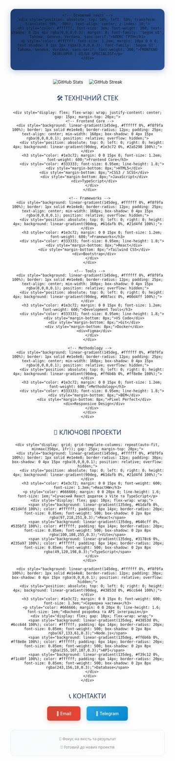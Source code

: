 <div align="center">
  
  <!-- Професійний банер -->
  <div style="position: relative; height: 200px; background: linear-gradient(135deg, #1e3c72 0%, #2a5298 100%); overflow: hidden; border-radius: 15px; margin-bottom: 30px; box-shadow: 0 4px 20px rgba(30,60,114,0.3);">
    <!-- Тонкі ефекти -->
    <div style="position: absolute; top: 0; left: 0; right: 0; bottom: 0; background-image: radial-gradient(2px 2px at 20px 30px, rgba(255,255,255,0.1), transparent), radial-gradient(2px 2px at 40px 70px, rgba(255,255,255,0.1), transparent), radial-gradient(1px 1px at 90px 40px, rgba(255,255,255,0.1), transparent), radial-gradient(1px 1px at 130px 80px, rgba(255,255,255,0.1), transparent), radial-gradient(2px 2px at 160px 30px, rgba(255,255,255,0.1), transparent); background-repeat: repeat; background-size: 200px 100px;"></div>
    
    <!-- Основний текст -->
    <div style="position: absolute; top: 50%; left: 50%; transform: translate(-50%, -50%); text-align: center; z-index: 10;">
      <h1 style="color: #ffffff; font-size: 3em; font-weight: 300; text-shadow: 0 2px 4px rgba(0,0,0,0.3); margin: 0; font-family: 'Segoe UI', Tahoma, Geneva, Verdana, sans-serif;">АЛЕКС ГРІН</h1>
      <p style="color: #ffffff; font-size: 1.2em; margin: 10px 0 0 0; text-shadow: 0 1px 2px rgba(0,0,0,0.3); font-family: 'Segoe UI', Tahoma, Geneva, Verdana, sans-serif; font-weight: 300;">FRONTEND DEVELOPER | UI/UX SPECIALIST</p>
    </div>
  </div>

  <!-- Статистика GitHub -->
  <div style="display: flex; justify-content: center; gap: 20px; margin-bottom: 30px;">
    <img src="https://github-readme-stats.vercel.app/api?username=Alex-Green-Oleksiy&show_icons=true&theme=default&bg_color=ffffff&text_color=333333&icon_color=1e3c72&border_color=e1e4e8&hide_border=false" alt="GitHub Stats" />
    <img src="https://github-readme-streak-stats.herokuapp.com/?user=Alex-Green-Oleksiy&theme=default&background=ffffff&stroke=1e3c72&ring=1e3c72&fire=ff6b6b&currStreakNum=333333&sideNums=333333&currStreakLabel=666666&sideLabels=666666&dates=999999" alt="GitHub Streak" />
  </div>

  <!-- Технології -->
  <div style="margin-bottom: 30px;">
    <h2 style="color: #1e3c72; text-align: center; font-family: 'Segoe UI', Tahoma, Geneva, Verdana, sans-serif; font-weight: 500; margin-bottom: 20px;">🛠️ ТЕХНІЧНИЙ СТЕК</h2>
    
    <div style="display: flex; flex-wrap: wrap; justify-content: center; gap: 15px; margin-top: 20px;">
      <!-- Frontend Core -->
      <div style="background: linear-gradient(145deg, #ffffff 0%, #f8f9fa 100%); border: 1px solid #e1e4e8; border-radius: 12px; padding: 25px; text-align: center; min-width: 160px; box-shadow: 0 4px 15px rgba(0,0,0,0.1); position: relative; overflow: hidden;">
        <div style="position: absolute; top: 0; left: 0; right: 0; height: 4px; background: linear-gradient(90deg, #1e3c72 0%, #2a5298 100%);"></div>
        <h3 style="color: #1e3c72; margin: 0 0 15px 0; font-size: 1.2em; font-weight: 600;">Frontend Core</h3>
        <div style="color: #333333; font-size: 0.95em; line-height: 1.8;">
          <div style="margin-bottom: 8px;">HTML5</div>
          <div style="margin-bottom: 8px;">CSS3 / SCSS</div>
          <div style="margin-bottom: 8px;">JavaScript</div>
          <div>TypeScript</div>
        </div>
      </div>

      <!-- Frameworks -->
      <div style="background: linear-gradient(145deg, #ffffff 0%, #f8f9fa 100%); border: 1px solid #e1e4e8; border-radius: 12px; padding: 25px; text-align: center; min-width: 160px; box-shadow: 0 4px 15px rgba(0,0,0,0.1); position: relative; overflow: hidden;">
        <div style="position: absolute; top: 0; left: 0; right: 0; height: 4px; background: linear-gradient(90deg, #61dafb 0%, #21d4fd 100%);"></div>
        <h3 style="color: #1e3c72; margin: 0 0 15px 0; font-size: 1.2em; font-weight: 600;">Frameworks</h3>
        <div style="color: #333333; font-size: 0.95em; line-height: 1.8;">
          <div style="margin-bottom: 8px;">React</div>
          <div style="margin-bottom: 8px;">Tailwind CSS</div>
          <div>Bootstrap</div>
        </div>
      </div>

      <!-- Tools -->
      <div style="background: linear-gradient(145deg, #ffffff 0%, #f8f9fa 100%); border: 1px solid #e1e4e8; border-radius: 12px; padding: 25px; text-align: center; min-width: 160px; box-shadow: 0 4px 15px rgba(0,0,0,0.1); position: relative; overflow: hidden;">
        <div style="position: absolute; top: 0; left: 0; right: 0; height: 4px; background: linear-gradient(90deg, #007acc 0%, #00d4ff 100%);"></div>
        <h3 style="color: #1e3c72; margin: 0 0 15px 0; font-size: 1.2em; font-weight: 600;">Development Tools</h3>
        <div style="color: #333333; font-size: 0.95em; line-height: 1.8;">
          <div style="margin-bottom: 8px;">VS Code</div>
          <div style="margin-bottom: 8px;">Git</div>
          <div style="margin-bottom: 8px;">Docker</div>
          <div>Figma</div>
        </div>
      </div>

      <!-- Methodology -->
      <div style="background: linear-gradient(145deg, #ffffff 0%, #f8f9fa 100%); border: 1px solid #e1e4e8; border-radius: 12px; padding: 25px; text-align: center; min-width: 160px; box-shadow: 0 4px 15px rgba(0,0,0,0.1); position: relative; overflow: hidden;">
        <div style="position: absolute; top: 0; left: 0; right: 0; height: 4px; background: linear-gradient(90deg, #ff6b6b 0%, #ff8e8e 100%);"></div>
        <h3 style="color: #1e3c72; margin: 0 0 15px 0; font-size: 1.2em; font-weight: 600;">Methodology</h3>
        <div style="color: #333333; font-size: 0.95em; line-height: 1.8;">
          <div style="margin-bottom: 8px;">BEM</div>
          <div style="margin-bottom: 8px;">Pixel Perfect</div>
          <div>Responsive Design</div>
        </div>
      </div>
    </div>

  </div>

  <!-- Популярні проекти -->
  <div style="margin-bottom: 30px;">
    <h2 style="color: #1e3c72; text-align: center; font-family: 'Segoe UI', Tahoma, Geneva, Verdana, sans-serif; font-weight: 500; margin-bottom: 20px;">📁 КЛЮЧОВІ ПРОЕКТИ</h2>
    
    <div style="display: grid; grid-template-columns: repeat(auto-fit, minmax(350px, 1fr)); gap: 25px; margin-top: 20px;">
      <div style="background: linear-gradient(145deg, #ffffff 0%, #f8f9fa 100%); border: 1px solid #e1e4e8; border-radius: 12px; padding: 30px; box-shadow: 0 4px 15px rgba(0,0,0,0.1); position: relative; overflow: hidden;">
        <div style="position: absolute; top: 0; left: 0; right: 0; height: 4px; background: linear-gradient(90deg, #61dafb 0%, #21d4fd 100%);"></div>
        <h3 style="color: #1e3c72; margin: 0 0 15px 0; font-weight: 600; font-size: 1.3em;">ReactHW</h3>
        <p style="color: #666666; margin: 0 0 20px 0; line-height: 1.6; font-size: 1em;">Сучасний React додаток з Vite та TypeScript</p>
        <div style="display: flex; gap: 10px; flex-wrap: wrap;">
          <span style="background: linear-gradient(135deg, #61dafb 0%, #21d4fd 100%); color: #ffffff; padding: 6px 14px; border-radius: 20px; font-size: 0.85em; font-weight: 500; box-shadow: 0 2px 8px rgba(97,218,251,0.3);">React</span>
          <span style="background: linear-gradient(135deg, #646cff 0%, #535bf2 100%); color: #ffffff; padding: 6px 14px; border-radius: 20px; font-size: 0.85em; font-weight: 500; box-shadow: 0 2px 8px rgba(100,108,255,0.3);">Vite</span>
          <span style="background: linear-gradient(135deg, #3178c6 0%, #235a97 100%); color: #ffffff; padding: 6px 14px; border-radius: 20px; font-size: 0.85em; font-weight: 500; box-shadow: 0 2px 8px rgba(49,120,198,0.3);">TypeScript</span>
        </div>
      </div>

      <div style="background: linear-gradient(145deg, #ffffff 0%, #f8f9fa 100%); border: 1px solid #e1e4e8; border-radius: 12px; padding: 30px; box-shadow: 0 4px 15px rgba(0,0,0,0.1); position: relative; overflow: hidden;">
        <div style="position: absolute; top: 0; left: 0; right: 0; height: 4px; background: linear-gradient(90deg, #43853d 0%, #6cc644 100%);"></div>
        <h3 style="color: #1e3c72; margin: 0 0 15px 0; font-weight: 600; font-size: 1.3em;">Серверна частина</h3>
        <p style="color: #666666; margin: 0 0 20px 0; line-height: 1.6; font-size: 1em;">Backend розробка та API інтеграція</p>
        <div style="display: flex; gap: 10px; flex-wrap: wrap;">
          <span style="background: linear-gradient(135deg, #43853d 0%, #6cc644 100%); color: #ffffff; padding: 6px 14px; border-radius: 20px; font-size: 0.85em; font-weight: 500; box-shadow: 0 2px 8px rgba(67,133,61,0.3);">Node.js</span>
          <span style="background: linear-gradient(135deg, #ff6b6b 0%, #ff8e8e 100%); color: #ffffff; padding: 6px 14px; border-radius: 20px; font-size: 0.85em; font-weight: 500; box-shadow: 0 2px 8px rgba(255,107,107,0.3);">API</span>
          <span style="background: linear-gradient(135deg, #f39c12 0%, #f1c40f 100%); color: #ffffff; padding: 6px 14px; border-radius: 20px; font-size: 0.85em; font-weight: 500; box-shadow: 0 2px 8px rgba(243,156,18,0.3);">Database</span>
        </div>
      </div>
    </div>

  </div>

  <!-- Контакти -->
  <div style="text-align: center; margin-bottom: 30px;">
    <h2 style="color: #1e3c72; font-family: 'Segoe UI', Tahoma, Geneva, Verdana, sans-serif; font-weight: 500; margin-bottom: 20px;">📞 КОНТАКТИ</h2>
    <div style="display: flex; justify-content: center; gap: 20px; margin-top: 20px;">
      <a href="mailto:your.email@example.com" style="background: linear-gradient(135deg, #d14836 0%, #ea4335 100%); color: #ffffff; text-decoration: none; padding: 15px 30px; border-radius: 8px; font-weight: 500; box-shadow: 0 4px 15px rgba(209,72,54,0.3); display: flex; align-items: center; gap: 8px;">
        📧 Email
      </a>
      <a href="https://t.me/your_username" style="background: linear-gradient(135deg, #2ca5e0 0%, #0088cc 100%); color: #ffffff; text-decoration: none; padding: 15px 30px; border-radius: 8px; font-weight: 500; box-shadow: 0 4px 15px rgba(44,165,224,0.3); display: flex; align-items: center; gap: 8px;">
        💬 Telegram
      </a>
    </div>
  </div>

  <!-- Футер -->
  <div style="text-align: center; color: #666666; font-family: 'Segoe UI', Tahoma, Geneva, Verdana, sans-serif; font-size: 0.9em; opacity: 0.8; padding: 20px; background: linear-gradient(145deg, #f8f9fa 0%, #ffffff 100%); border-radius: 12px; border: 1px solid #e1e4e8;">
    <p style="margin: 0 0 10px 0;">🎯 Фокус на якість та результат</p>
    <p style="margin: 0;">🚀 Готовий до нових проектів</p>
  </div>

</div>
